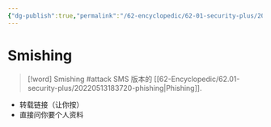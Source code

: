 ```yaml
---
{"dg-publish":true,"permalink":"/62-encyclopedic/62-01-security-plus/20220515152811-smishing/","dgHomeLink":true,"dgPassFrontmatter":false}
---
```



# Smishing

> [!word] Smishing #attack
> SMS 版本的 [[62-Encyclopedic/62.01-security-plus/20220513183720-phishing|Phishing]]. 
<!--ID: 1653994074340-->

- 转载链接（让你按）
- 直接问你要个人资料
